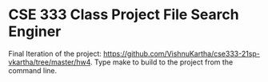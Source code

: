 # CSE 333 Class Project File Search Enginer
Final Iteration of the project: https://github.com/VishnuKartha/cse333-21sp-vkartha/tree/master/hw4.
Type make to build to the project from the command line.
